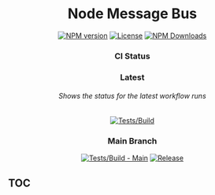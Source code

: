 <div style="text-align: center;">
  <h1>Node Message Bus</h1>

<a href="https://www.npmjs.com/~carbonteq" target="_blank"><img src="https://img.shields.io/npm/v/@carbonteq/nodebus-core.svg" alt="NPM version" /></a>
<a href="https://www.npmjs.com/~carbonteq" target="_blank"><img src="https://img.shields.io/npm/l/@carbonteq/nodebus-core.svg" alt="License"/></a>
<a href="https://www.npmjs.com/~carbonteq" target="_blank"><img src="https://img.shields.io/npm/dm/@carbonteq/nodebus-core.svg" alt="NPM Downloads"/></a>

<h3>CI Status</h3>
<div>
    <h3>Latest</h3>
    <h6>Shows the status for the latest workflow runs</h6>
    <a href="https://github.com/carbonteq/nodebus/actions/workflows/ci.yml"><img src="https://github.com/carbonteq/nodebus/actions/workflows/ci.yml/badge.svg" alt="Tests/Build" /><a>
</div>

<div>
    <h3>Main Branch</h3>
    <a href="https://github.com/carbonteq/nodebus/actions/workflows/ci.yml"><img src="https://github.com/carbonteq/nodebus/actions/workflows/ci.yml/badge.svg?branch=main" alt="Tests/Build - Main" /><a>
    <a href="https://github.com/carbonteq/nodebus/actions/workflows/release.yml"><img src="https://github.com/carbonteq/nodebus/actions/workflows/release.yml/badge.svg?branch=main" alt="Release" /><a>
</div>

<!-- <div> -->
<!--     <h3>Staging Branch</h3> -->
<!--     <a href="https://github.com/carbonteq/nodebus/actions/workflows/ci.yml"><img src="https://github.com/carbonteq/nodebus/actions/workflows/ci.yml/badge.svg?branch=staging" alt="Tests/Build - Staging" /><a> -->
<!--     <a href="https://github.com/carbonteq/nodebus/actions/workflows/e2e-tests.yaml"><img src="https://github.com/carbonteq/nodebus/actions/workflows/e2e-tests.yaml/badge.svg?branch=staging" alt="E2E Tests - Staging" /><a> -->
<!-- </div> -->

</div>

## TOC
